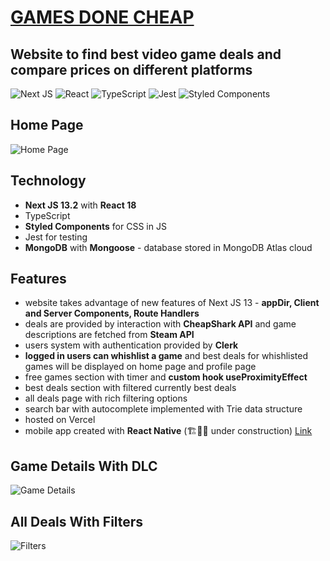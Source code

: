 # [GAMES DONE CHEAP](https://gg-puce.vercel.app/)

## Website to find best video game deals and compare prices on different platforms

![Next JS](https://img.shields.io/badge/Next-black?style=for-the-badge&logo=next.js&logoColor=white)
![React](https://img.shields.io/badge/react-%2320232a.svg?style=for-the-badge&logo=react&logoColor=%2361DAFB)
![TypeScript](https://img.shields.io/badge/typescript-%23007ACC.svg?style=for-the-badge&logo=typescript&logoColor=white)
![Jest](https://img.shields.io/badge/-jest-%23C21325?style=for-the-badge&logo=jest&logoColor=white)
![Styled Components](https://img.shields.io/badge/styled--components-DB7093?style=for-the-badge&logo=styled-components&logoColor=white)

## Home Page

![Home Page](https://res.cloudinary.com/dtct3niec/image/upload/v1680706344/home_page2.png)

## Technology

- **Next JS 13.2** with **React 18**
- TypeScript
- **Styled Components** for CSS in JS
- Jest for testing
- **MongoDB** with **Mongoose** - database stored in MongoDB Atlas cloud

## Features

- website takes advantage of new features of Next JS 13 - **appDir, Client and Server Components, Route Handlers**
- deals are provided by interaction with **CheapShark API** and game descriptions are fetched from **Steam API**
- users system with authentication provided by **Clerk**
- **logged in users can whishlist a game** and best deals for whishlisted games will be displayed on home page and profile page
- free games section with timer and **custom hook useProximityEffect**
- best deals section with filtered currently best deals
- all deals page with rich filtering options
- search bar with autocomplete implemented with Trie data structure
- hosted on Vercel
- mobile app created with **React Native** (🏗👷‍♂️ under construction) [Link](https://github.com/ArlatPS/gdc_mobile)

## Game Details With DLC

![Game Details](https://res.cloudinary.com/dtct3niec/image/upload/v1680706343/game_details_2.png)

## All Deals With Filters

![Filters](https://res.cloudinary.com/dtct3niec/image/upload/v1679344077/github/all_deals.png)

